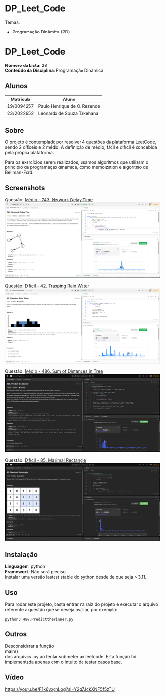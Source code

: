 # DP_Leet_Code

Temas:
 - Programação Dinâmica (PD)
 
# DP_Leet_Code

**Número da Lista**: 28<br>
**Conteúdo da Disciplina**: Programação Dinâmica<br>

## Alunos
|Matrícula | Aluno |
| -- | -- |
| 19/0094257  |  Paulo Henrique de O. Rezende |
| 23/2022952  |  Leonardo de Souza Takehana |

## Sobre 
O projeto é contemplado por resolver 4 questões da plataforma LeetCode, sendo 2 dífíceis e 2 médio. A definição de médio, fácil e difícil é concebida pela própria plataforma.

Para os exercícios serem realizados, usamos algoritmos que utilizam o principio da programação dinâmica, como memoization e algoritmo de Bellman-Ford.

## Screenshots
Questão: [Médio - 743. Network Delay Time](https://leetcode.com/problems/network-delay-time/description/?envType=problem-list-v2&envId=53js48ke)
![743](743.png)

Questão: [Difícil - 42. Trapping Rain Water](https://leetcode.com/problems/trapping-rain-water/description/?envType=problem-list-v2&envId=dynamic-programming)
![42](42.png)

Questão: [Médio - 486. Sum of Distances in Tree](https://leetcode.com/problems/predict-the-winner/submissions/1538712328/?envType=problem-list-v2&envId=dynamic-programming)
![486](486.png)

Questão: [Difícil - 85. Maximal Rectangle](https://leetcode.com/problems/maximal-rectangle/description/?envType=problem-list-v2&envId=dynamic-programming)
![85](85.png)

## Instalação 
**Linguagem**: python<br>
**Framework**: Não será preciso<br>
Instalar uma versão lastest stable do python desde de que seja > 3.11.  

## Uso 
Para rodar este projeto, basta entrar na raiz do projeto e executar o arquivo referente a questão que se deseja avaliar, por exemplo:
```
python3 486.PredicttheWinner.py
```

## Outros
Desconsiderar a função </br>main()<br> dos arquivos .py ao tentar submeter ao leetcode. Esta função foi implementada apenas com o intuito de testar casos base.

## Vídeo
https://youtu.be/F1k6yxgnLog?si=Y2q7JckXNF5f5zTU

